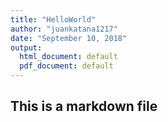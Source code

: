 ```yaml
---
title: "HelloWorld"
author: "juankatana1217"
date: "September 10, 2018"
output:
  html_document: default
  pdf_document: default
---
```


## This is a markdown file
